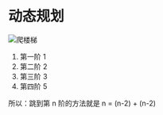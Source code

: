 # 动态规划

![爬楼梯](https://th.bing.com/th/id/R.80faf97769eeb1ff0309e71854d3cbba?rik=l5aE6YgKBpLzow&riu=http%3a%2f%2fi0.hdslb.com%2fbfs%2farchive%2f3c782c7cf04f14c69f9724e0beb45d16ef659415.jpg&ehk=nUGTJ2iLlbKGjBz9tAoZ01JjsmX5mPSRnKirUxJcdlE%3d&risl=&pid=ImgRaw&r=0)


1. 第一阶 1
2. 第二阶 2
3. 第三阶 3
4. 第四阶 5

所以：跳到第 n 阶的方法就是 n = (n-2) + (n-2)